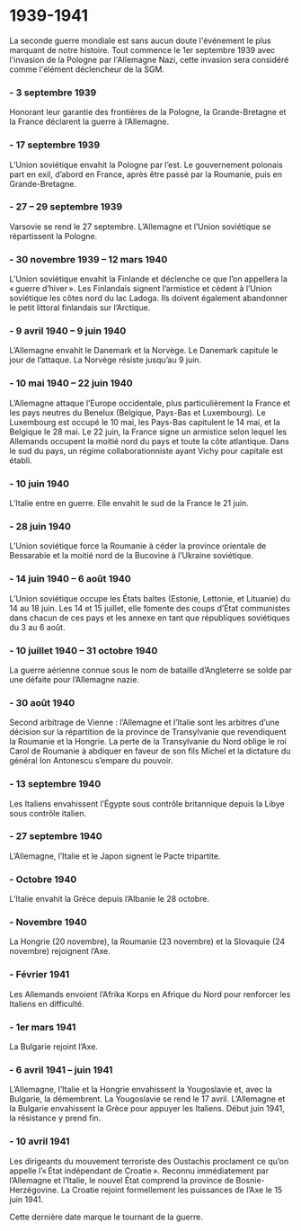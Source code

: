 # 1939-1941
La seconde guerre mondiale est sans aucun doute l'événement le plus marquant de notre histoire.
Tout commence le 1er septembre 1939 avec l'invasion de la Pologne par l'Allemagne Nazi, cette invasion sera considéré comme l'élément déclencheur de la SGM.
### - 3 septembre 1939 
Honorant leur garantie des frontières de la Pologne, la Grande-Bretagne et la France déclarent la guerre à l’Allemagne.
### - 17 septembre 1939 
L’Union soviétique envahit la Pologne par l’est. Le gouvernement polonais part en exil, d’abord en France, après être passé par la Roumanie, puis en Grande-Bretagne.

### - 27 – 29 septembre 1939 
Varsovie se rend le 27 septembre. L’Allemagne et l’Union soviétique se répartissent la Pologne.

### - 30 novembre 1939 – 12 mars 1940 
L’Union soviétique envahit la Finlande et déclenche ce que l’on appellera la « guerre d’hiver ». Les Finlandais signent l’armistice et cèdent à l’Union soviétique les côtes nord du lac Ladoga. Ils doivent également abandonner le petit littoral finlandais sur l’Arctique.

### - 9 avril 1940 – 9 juin 1940 
L’Allemagne envahit le Danemark et la Norvège. Le Danemark capitule le jour de l’attaque. La Norvège résiste jusqu’au 9 juin.

### - 10 mai 1940 – 22 juin 1940 
L’Allemagne attaque l’Europe occidentale, plus particulièrement la France et les pays neutres du Benelux (Belgique, Pays-Bas et Luxembourg). Le Luxembourg est occupé le 10 mai, les Pays-Bas capitulent le 14 mai, et la Belgique le 28 mai. Le 22 juin, la France signe un armistice selon lequel les Allemands occupent la moitié nord du pays et toute la côte atlantique. Dans le sud du pays, un régime collaborationniste ayant Vichy pour capitale est établi.

### - 10 juin 1940 
L’Italie entre en guerre. Elle envahit le sud de la France le 21 juin.

### - 28 juin 1940 
L’Union soviétique force la Roumanie à céder la province orientale de Bessarabie et la moitié nord de la Bucovine à l’Ukraine soviétique.

### - 14 juin 1940 – 6 août 1940 
L’Union soviétique occupe les États baltes (Estonie, Lettonie, et Lituanie) du 14 au 18 juin. Les 14 et 15 juillet, elle fomente des coups d’État communistes dans chacun de ces pays et les annexe en tant que républiques soviétiques du 3 au 6 août.

### - 10 juillet 1940 – 31 octobre 1940 
La guerre aérienne connue sous le nom de bataille d’Angleterre se solde par une défaite pour l’Allemagne nazie.

### - 30 août 1940 
Second arbitrage de Vienne : l’Allemagne et l’Italie sont les arbitres d’une décision sur la répartition de la province de Transylvanie que revendiquent la Roumanie et la Hongrie. La perte de la Transylvanie du Nord oblige le roi Carol de Roumanie à abdiquer en faveur de son fils Michel et la dictature du général Ion Antonescu s’empare du pouvoir.

### - 13 septembre 1940 
Les Italiens envahissent l’Égypte sous contrôle britannique depuis la Libye sous contrôle italien.

### - 27 septembre 1940 
L’Allemagne, l’Italie et le Japon signent le Pacte tripartite.

### - Octobre 1940 
L’Italie envahit la Grèce depuis l’Albanie le 28 octobre.

### - Novembre 1940 
La Hongrie (20 novembre), la Roumanie (23 novembre) et la Slovaquie (24 novembre) rejoignent l’Axe.

### - Février 1941 
Les Allemands envoient l’Afrika Korps en Afrique du Nord pour renforcer les Italiens en difficulté.

### - 1er mars 1941 
La Bulgarie rejoint l’Axe.

### - 6 avril 1941 – juin 1941 
L’Allemagne, l’Italie et la Hongrie envahissent la Yougoslavie et, avec la Bulgarie, la démembrent. La Yougoslavie se rend le 17 avril. L’Allemagne et la Bulgarie envahissent la Grèce pour appuyer les Italiens. Début juin 1941, la résistance y prend fin.

### - 10 avril 1941 
Les dirigeants du mouvement terroriste des Oustachis proclament ce qu’on appelle l’« État indépendant de Croatie ». Reconnu immédiatement par l’Allemagne et l’Italie, le nouvel État comprend la province de Bosnie-Herzégovine. La Croatie rejoint formellement les puissances de l’Axe le 15 juin 1941.

Cette dernière date marque le tournant de la guerre.
